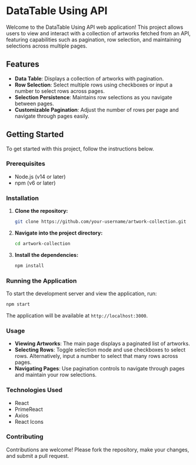 # DataTable Using API 

Welcome to the DataTable Using API web application! This project allows users to view and interact with a collection of artworks fetched from an API, featuring capabilities such as pagination, row selection, and maintaining selections across multiple pages.

## Features

- **Data Table**: Displays a collection of artworks with pagination.
- **Row Selection**: Select multiple rows using checkboxes or input a number to select rows across pages.
- **Selection Persistence**: Maintains row selections as you navigate between pages.
- **Customizable Pagination**: Adjust the number of rows per page and navigate through pages easily.

## Getting Started

To get started with this project, follow the instructions below.

### Prerequisites

- Node.js (v14 or later)
- npm (v6 or later)

### Installation

1. **Clone the repository:**

   ```bash
   git clone https://github.com/your-username/artwork-collection.git
   ```

2. **Navigate into the project directory:**

   ```bash
   cd artwork-collection
   ```

3. **Install the dependencies:**

   ```bash
   npm install
   ```

### Running the Application

To start the development server and view the application, run:

```bash
npm start
```

The application will be available at `http://localhost:3000`.

### Usage

- **Viewing Artworks**: The main page displays a paginated list of artworks.
- **Selecting Rows**: Toggle selection mode and use checkboxes to select rows. Alternatively, input a number to select that many rows across pages.
- **Navigating Pages**: Use pagination controls to navigate through pages and maintain your row selections.

### Technologies Used

- React
- PrimeReact
- Axios
- React Icons

### Contributing

Contributions are welcome! Please fork the repository, make your changes, and submit a pull request.
